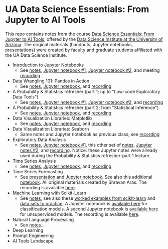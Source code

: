 # UA Data Science Essentials: From Jupyter to AI Tools

This repo contains notes from the course [Data Science Essentials: From Jupyter to AI Tools](https://github.com/ua-datalab/Workshops/wiki), offered by the [Data Science Institute at the University of Arizona](https://datascience.arizona.edu/). The original materials (handouts, Jupyter notebooks, presentations) were created by faculty and graduate students affiliated with the UA Data Science Institute. 

- Introduction to Jupyter Notebooks
  - See [notes](https://github.com/ua-datalab/Workshops/wiki/Introduction-to-Python-for-Data-Science), [Jupyter notebook #1](https://github.com/simonera/ua_python_intro/blob/main/01_1_intro_to_jupyter_notebooks.ipynb), [Jupyter notebook #2](https://github.com/simonera/ua_python_intro/blob/main/01_2_Intro_to_Python.ipynb), and meeting [recording](https://youtu.be/QrbwPK5OWqA)
- Data Wrangling 101: Pandas in Action
  - See [notes](https://github.com/ua-datalab/Workshops/wiki/Data-Wrangling-101:-Pandas-in-Action), [Jupyter notebook](https://github.com/simonera/ua_python_intro/blob/main/02_1_Data_Wrangling_101_Pandas_in_Action.ipynb), and [recording](https://youtu.be/hfckH4JGTJo)
- A Probability & Statistics refresher (part 1; up to "Low-code Exploratory Data Tools")
  - See [notes](https://github.com/ua-datalab/Workshops/wiki/Statistical-Inference), [Jupyter notebook #1](https://github.com/simonera/ua_python_intro/blob/main/03_1_ExploratoryDataAnalysisExample.ipynb), [Jupyter notebook #2](https://github.com/simonera/ua_python_intro/blob/main/03_2_IntroLowCodeEDA.ipynb), and [recording](https://youtu.be/_Rw5wE-FcEY)
- A Probability & Statistics refresher (part 2; from "Statistical Inference")
  - See [notes](https://github.com/ua-datalab/Workshops/wiki/Statistical-Inference), [Jupyter notebook](https://github.com/simonera/ua_python_intro/blob/main/04_1_Statistical_Inference.ipynb), and [recording](https://youtu.be/lyHhls1xk-0?si=HLNu_JFm3Rukpvv9)
- Data Visualization Libraries: Matplotlib
  - See [notes](https://github.com/ua-datalab/Workshops/wiki/Data-Visualization-Libraries-in-Python), [Jupyter notebook](https://github.com/simonera/ua_python_intro/blob/main/05_1_Data_Visualization_with_Python2.ipynb), and [recording](https://youtu.be/B7W3fDJrjRU)
- Data Visualization Libraries: Seaborn
  - Same notes and Jupyter notebook as previous class; see [recording](https://youtu.be/LkE22G5B-rE)
- Exploratory Data Analysis
  - See [notes](https://github.com/ua-datalab/Workshops/wiki/Exploratory-Data-Analysis), [Jupyter notebook #1](https://github.com/simonera/ua_python_intro/blob/main/06_1_ExploratoryDataAnalysisExample.ipynb), this other set of [notes](https://github.com/ua-datalab/Workshops/wiki/Low%E2%80%90code-Exploratory-Data-Analysis-Tools), [Jupyter notes #2](https://github.com/simonera/ua_python_intro/blob/main/06_2_IntroLowCodeEDA.ipynb), and [recording](https://youtu.be/VJZC9fApe2k). Notice: these Jupyter notes were already used during the Probability & Statistics refresher-part 1 lecture. 
- Time Series Analysis
  - See [notes](https://github.com/clizarraga-UAD7/Workshops/wiki/Introduction-to-Time-Series-Analysis), [Jupyter notebook](https://github.com/simonera/ua_python_intro/blob/main/07_1_IntroTimeSeriesAnalysis.ipynb), and [recording](https://youtu.be/elGQDlymqn8)
- Time Series Forecasting
  - See [presentation](https://github.com/simonera/ua_python_intro/blob/main/08_1_timeseries-forecasting2.pdf) and [Jupyter notebook](https://github.com/simonera/ua_python_intro/blob/main/08_2_autoregression_edited.ipynb). See also this additional [notebook](https://github.com/simonera/ua_python_intro/blob/main/08_3_basicLSTM.ipynb). All original materials created by Shravan Aras. The recording is available [here](https://youtu.be/ZkG_Jr2yn_c).
- Machine Learning with Scikit-Learn
  - See [notes](https://github.com/ua-datalab/Workshops/wiki/Machine-Learning-Basics:-scikit%E2%80%90learn-Unveiled), see also these [worked examples from scikit-learn](https://scikit-learn.org/stable/auto_examples/index.html) and [data sets to practice](https://scikit-learn.org/stable/datasets.html). A Jupyter notebook is [available here](https://github.com/simonera/ua_python_intro/blob/main/09_1_Intro_Classification.ipynb) for classification models. A second Jupyter notebook is [available here](https://github.com/simonera/ua_python_intro/blob/main/09_2_Intro_UnsupervisedLearning.ipynb) for unsupervided models. The recording is available [here](https://youtu.be/2W_7GZiCWmI). 
- Natural Language Processing
  - See [notes](https://github.com/ua-datalab/Workshops/wiki/Natural-Language-Processing:-Text-Mining-and-Sentiment-Analysis)... 
- Deep Learning
- Prompt Engineering
- AI Tools Landscape
